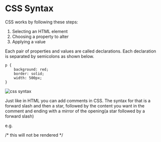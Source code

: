# CSS Syntax

CSS works by following these steps:
1. Selecting an HTML element
2. Choosing a property to alter
3. Applying a value

Each pair of properties and values are called declarations.
Each declaration is separated by semicolons as shown below.
```
p {
    background: red;
    border: solid;
    width: 500px;
}
```
![css syntax](http://i.imgur.com/BNV6orX.png "css syntax")

Just like in HTML you can add comments in CSS. The syntax for that is a forward slash and then a star, followed by the content you want in the comment and ending with a mirror of the opening(a star followed by a forward slash)

e.g.

/* this will not be rendered */
